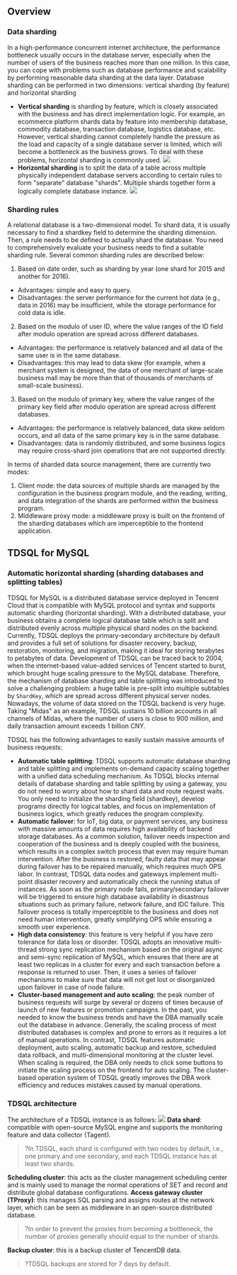 ## Overview
### Data sharding
In a high-performance concurrent internet architecture, the performance bottleneck usually occurs in the database server, especially when the number of users of the business reaches more than one million. In this case, you can cope with problems such as database performance and scalability by performing reasonable data sharding at the data layer. Database sharding can be performed in two dimensions: vertical sharding (by feature) and horizontal sharding
- **Vertical sharding** is sharding by feature, which is closely associated with the business and has direct implementation logic. For example, an ecommerce platform shards data by feature into membership database, commodity database, transaction database, logistics database, etc. However, vertical sharding cannot completely handle the pressure as the load and capacity of a single database server is limited, which will become a bottleneck as the business grows. To deal with these problems, horizontal sharding is commonly used.
![](https://main.qcloudimg.com/raw/92b20339a7d670348a2efda6fb93bcc9.png)
- **Horizontal sharding** is to split the data of a table across multiple physically independent database servers according to certain rules to form "separate" database "shards". Multiple shards together form a logically complete database instance.
![](https://main.qcloudimg.com/raw/77cbc6b3f669fb22b27260086fa08eb3.png)
 
### Sharding rules
A relational database is a two-dimensional model. To shard data, it is usually necessary to find a shardkey field to determine the sharding dimension. Then, a rule needs to be defined to actually shard the database. You need to comprehensively evaluate your business needs to find a suitable sharding rule. Several common sharding rules are described below:
1. Based on date order, such as sharding by year (one shard for 2015 and another for 2016).
 - Advantages: simple and easy to query.
 - Disadvantages: the server performance for the current hot data (e.g., data in 2016) may be insufficient, while the storage performance for cold data is idle.
2. Based on the modulo of user ID, where the value ranges of the ID field after modulo operation are spread across different databases.
 - Advantages: the performance is relatively balanced and all data of the same user is in the same database.
 - Disadvantages: this may lead to data skew (for example, when a merchant system is designed, the data of one merchant of large-scale business mall may be more than that of thousands of merchants of small-scale business).
3. Based on the modulo of primary key, where the value ranges of the primary key field after modulo operation are spread across different databases.
 - Advantages: the performance is relatively balanced, data skew seldom occurs, and all data of the same primary key is in the same database.
 - Disadvantages: data is randomly distributed, and some business logics may require cross-shard join operations that are not supported directly.

In terms of sharded data source management, there are currently two modes:
1. Client mode: the data sources of multiple shards are managed by the configuration in the business program module, and the reading, writing, and data integration of the shards are performed within the business program.
2. Middleware proxy mode: a middleware proxy is built on the frontend of the sharding databases which are imperceptible to the frontend application.

## TDSQL for MySQL
### Automatic horizontal sharding (sharding databases and splitting tables) 
TDSQL for MySQL is a distributed database service deployed in Tencent Cloud that is compatible with MySQL protocol and syntax and supports automatic sharding (horizontal sharding). With a distributed database, your business obtains a complete logical database table which is split and distributed evenly across multiple physical shard nodes on the backend. Currently, TDSQL deploys the primary-secondary architecture by default and provides a full set of solutions for disaster recovery, backup, restoration, monitoring, and migration, making it ideal for storing terabytes to petabytes of data.
Development of TDSQL can be traced back to 2004, when the internet-based value-added services of Tencent started to burst, which brought huge scaling pressure to the MySQL database. Therefore, the mechanism of database sharding and table splitting was introduced to solve a challenging problem: a huge table is pre-split into multiple subtables by `ShardKey`, which are spread across different physical server nodes. Nowadays, the volume of data stored on the TDSQL backend is very huge. Taking "Midas" as an example, TDSQL sustains 10 billion accounts in all channels of Midas, where the number of users is close to 900 million, and daily transaction amount exceeds 1 billion CNY.

TDSQL has the following advantages to easily sustain massive amounts of business requests:
 - **Automatic table splitting**: TDSQL supports automatic database sharding and table splitting and implements on-demand capacity scaling together with a unified data scheduling mechanism. As TDSQL blocks internal details of database sharding and table splitting by using a gateway, you do not need to worry about how to shard data and route request waits. You only need to initialize the sharding field (shardkey), develop programs directly for logical tables, and focus on implementation of business logics, which greatly reduces the program complexity.
 - **Automatic failover**: for IoT, big data, or payment services, any business with massive amounts of data requires high availability of backend storage databases. As a common solution, failover needs inspection and cooperation of the business and is deeply coupled with the business, which results in a complex switch process that even may require human intervention. After the business is restored, faulty data that may appear during failover has to be repaired manually, which requires much OPS labor. In contrast, TDSQL data nodes and gateways implement multi-point disaster recovery and automatically check the running status of instances. As soon as the primary node fails, primary/secondary failover will be triggered to ensure high database availability in disastrous situations such as primary failure, network failure, and IDC failure. This failover process is totally imperceptible to the business and does not need human intervention, greatly simplifying OPS while ensuring a smooth user experience.
 - **High data consistency**: this feature is very helpful if you have zero tolerance for data loss or disorder. TDSQL adopts an innovative multi-thread strong sync replication mechanism based on the original async and semi-sync replication of MySQL, which ensures that there are at least two replicas in a cluster for every and each transaction before a response is returned to user. Then, it uses a series of failover mechanisms to make sure that data will not get lost or disorganized upon failover in case of node failure.
 - **Cluster-based management and auto scaling**: the peak number of business requests will surge by several or dozens of times because of launch of new features or promotion campaigns. In the past, you needed to know the business trends and have the DBA manually scale out the database in advance. Generally, the scaling process of most distributed databases is complex and prone to errors as it requires a lot of manual operations. In contrast, TDSQL features automatic deployment, auto scaling, automatic backup and restore, scheduled data rollback, and multi-dimensional monitoring at the cluster level. When scaling is required, the DBA only needs to click some buttons to initiate the scaling process on the frontend for auto scaling. The cluster-based operation system of TDSQL greatly improves the DBA work efficiency and reduces mistakes caused by manual operations.


### TDSQL architecture
The architecture of a TDSQL instance is as follows:
![](https://main.qcloudimg.com/raw/fe84d441a0f07ff5641a3ab5de38aed4.png)
**Data shard**: compatible with open-source MySQL engine and supports the monitoring feature and data collector (Tagent).
>?In TDSQL, each shard is configured with two nodes by default, i.e., one primary and one secondary, and each TDSQL instance has at least two shards.
>
**Scheduling cluster**: this acts as the cluster management scheduling center and is mainly used to manage the normal operations of SET and record and distribute global database configurations.
**Access gateway cluster (TProxy)**: this manages SQL parsing and assigns routes at the network layer, which can be seen as middleware in an open-source distributed database.
>?In order to prevent the proxies from becoming a bottleneck, the number of proxies generally should equal to the number of shards.
>
**Backup cluster**: this is a backup cluster of TencentDB data.
>?TDSQL backups are stored for 7 days by default.

